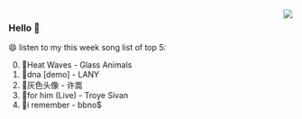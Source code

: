 <img align="right"  src="https://github-readme-stats.vercel.app/api/top-langs/?username=kvnZero" />

### Hello 👋

😄 listen to my this week song list of top 5:

0. 🌈Heat Waves - Glass Animals
1. 🌈dna [demo] - LANY
2. 🌈灰色头像 - 许嵩
3. 🌈for him (Live) - Troye Sivan
4. 🌈i remember - bbno$


